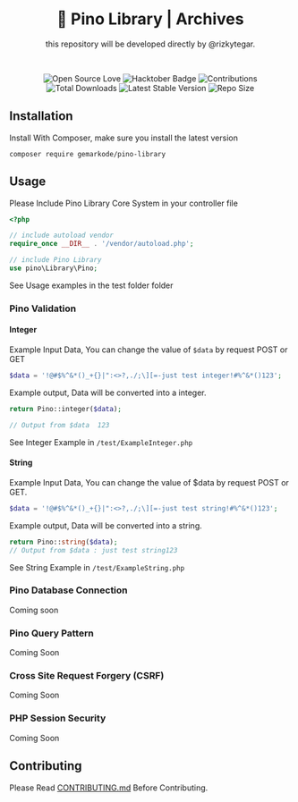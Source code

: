 <div align="center">
<h1 align="center">👋 Pino Library | Archives</h3>
<p>this repository will be developed directly by @rizkytegar.</p>
<br />
<p align="center">
<img src="https://firstcontributions.github.io/open-source-badges/badges/open-source-v1/open-source.svg" alt="Open Source Love"/>
<img src="https://img.shields.io/badge/HacktoberFest-2022-blueviolet" alt="Hacktober Badge"/>
<img src="https://img.shields.io/badge/Contributions-welcome-green.svg?style=flat&logo=github" alt="Contributions" />
<img src="https://img.shields.io/packagist/dt/gemarkode/Pino-library" alt="Total Downloads">
<img src="https://img.shields.io/packagist/v/gemarkode/Pino-library" alt="Latest Stable Version">
<img src="https://img.shields.io/github/repo-size/gemarkode/Pino-library" alt="Repo Size" />

</p>
</div>

## Installation

Install With Composer, make sure you install the latest version

```
composer require gemarkode/pino-library
```

## Usage

Please Include Pino Library Core System in your controller file

```php
<?php

// include autoload vendor
require_once __DIR__ . '/vendor/autoload.php';

// include Pino Library
use pino\Library\Pino;

```

See Usage examples in the test folder folder

### Pino Validation

#### Integer

Example Input Data, You can change the value of ```$data``` by request POST or GET

```php
$data = '!@#$%^&*()_+{}|":<>?,./;\][=-just test integer!#%^&*()123';
```

Example output, Data will be converted into a integer.                          

```php
return Pino::integer($data);

// Output from $data  123

```

See Integer Example in ```/test/ExampleInteger.php```

#### String

Example Input Data, You can change the value of $data by request POST or GET.   

```php
$data = '!@#$%^&*()_+{}|":<>?,./;\][=-just test string!#%^&*()123';
```

Example output, Data will be converted into a string.                           


```php
return Pino::string($data);
// Output from $data : just test string123
```
See String Example in ```/test/ExampleString.php```

### Pino Database Connection

Coming soon

### Pino Query Pattern

Coming Soon

### Cross Site Request Forgery (CSRF)

Coming Soon

### PHP Session Security

Coming Soon

## Contributing

Please Read [CONTRIBUTING.md](https://github.com/gemarkode/Pino-library/blob/main/CONTRIBUTING.md) Before Contributing.

